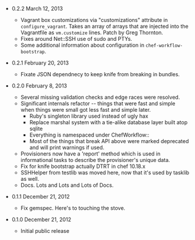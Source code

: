 * 0.2.2 March 12, 2013
  * Vagrant box customizations via "customizations" attribute in
    `configure_vagrant`. Takes an array of arrays that are injected into the
    Vagrantfile as `vm.customize` lines. Patch by Greg Thornton.
  * Fixes around Net::SSH use of sudo and PTYs.
  * Some additional information about configuration in `chef-workflow-bootstrap`.
* 0.2.1 February 20, 2013
  * Fixate JSON dependnecy to keep knife from breaking in bundles.
* 0.2.0 February 8, 2013 
  * Several missing validation checks and edge races were resolved.
  * Significant internals refactor -- things that were fast and simple when
    things were small got less fast and simple later.
    * Ruby's singleton library used instead of ugly hax
    * Replace marshal system with a tie-alike database layer built atop sqlite
    * Everything is namespaced under ChefWorkflow::
    * Most of the things that break API above were marked deprecated and will print warnings if used.
  * Provisioners now have a 'report' method which is used in informational
    tasks to describe the provisioner's unique data.
  * Fix for knife bootstrap actually DTRT in chef 10.18.x
  * SSHHelper from testlib was moved here, now that it's used by tasklib as well.
  * Docs. Lots and Lots and Lots of Docs.

* 0.1.1 December 21, 2012
  * Fix gemspec. Here's to touching the stove.

* 0.1.0 December 21, 2012
  * Initial public release
